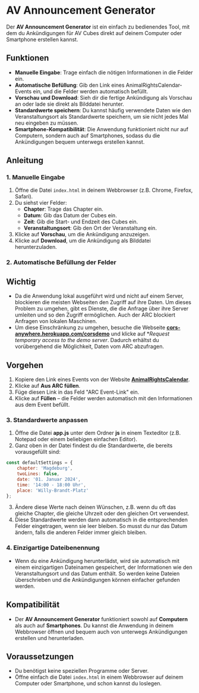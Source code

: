 # AV Announcement Generator

Der **AV Announcement Generator** ist ein einfach zu bedienendes Tool, mit dem du Ankündigungen für AV Cubes direkt auf deinem Computer oder Smartphone erstellen kannst.

## Funktionen

- **Manuelle Eingabe**: Trage einfach die nötigen Informationen in die Felder ein.
- **Automatische Befüllung**: Gib den Link eines AnimalRightsCalendar-Events ein, und die Felder werden automatisch befüllt.
- **Vorschau und Download**: Sieh dir die fertige Ankündigung als Vorschau an oder lade sie direkt als Bilddatei herunter.
- **Standardwerte speichern**: Du kannst häufig verwendete Daten wie den Veranstaltungsort als Standardwerte speichern, um sie nicht jedes Mal neu eingeben zu müssen.
- **Smartphone-Kompatibilität**: Die Anwendung funktioniert nicht nur auf Computern, sondern auch auf Smartphones, sodass du die Ankündigungen bequem unterwegs erstellen kannst.

## Anleitung

### 1. Manuelle Eingabe

1. Öffne die Datei `index.html` in deinem Webbrowser (z.B. Chrome, Firefox, Safari).
2. Du siehst vier Felder:
   - **Chapter**: Trage das Chapter ein.
   - **Datum**: Gib das Datum der Cubes ein.
   - **Zeit**: Gib die Start- und Endzeit des Cubes ein.
   - **Veranstaltungsort**: Gib den Ort der Veranstaltung ein.
3. Klicke auf **Vorschau**, um die Ankündigung anzuzeigen.
4. Klicke auf **Download**, um die Ankündigung als Bilddatei herunterzuladen.

### 2. Automatische Befüllung der Felder

## Wichtig

- Da die Anwendung lokal ausgeführt wird und nicht auf einem Server, blockieren die meisten Webseiten den Zugriff auf ihre Daten. Um dieses Problem zu umgehen, gibt es Dienste, die die Anfrage über ihre Server umleiten und so den Zugriff ermöglichen. Auch der ARC blockiert Anfragen von lokalen Maschinen.
- Um diese Einschränkung zu umgehen, besuche die Webseite **[cors-anywhere.herokuapp.com/corsdemo](https://cors-anywhere.herokuapp.com/corsdemo)** und klicke auf **Request temporary access to the demo server*. Dadurch erhältst du vorübergehend die Möglichkeit, Daten vom ARC abzufragen.

## Vorgehen

1. Kopiere den Link eines Events von der Website [**AnimalRightsCalendar**](https://animalrightscalendar.org/).
2. Klicke auf **Aus ARC füllen**.
3. Füge diesen Link in das Feld "ARC Event-Link" ein.
4. Klicke auf **Füllen** – die Felder werden automatisch mit den Informationen aus dem Event befüllt.

### 3. Standardwerte anpassen

1. Öffne die Datei **app.js** unter dem Ordner **js** in einem Texteditor (z.B. Notepad oder einem beliebigen einfachen Editor).
2. Ganz oben in der Datei findest du die Standardwerte, die bereits vorausgefüllt sind:

```javascript
const defaultSettings = {
    chapter: 'Magdeburg',
    twoLines: false,
    date: '01. Januar 2024',
    time: '14:00 - 18:00 Uhr',
    place: 'Willy-Brandt-Platz'
};
```

3. Ändere diese Werte nach deinen Wünschen, z.B. wenn du oft das gleiche Chapter, die gleiche Uhrzeit oder den gleichen Ort verwendest.
4. Diese Standardwerte werden dann automatisch in die entsprechenden Felder eingetragen, wenn sie leer bleiben. So musst du nur das Datum ändern, falls die anderen Felder immer gleich bleiben.

### 4. Einzigartige Dateibenennung

- Wenn du eine Ankündigung herunterlädst, wird sie automatisch mit einem einzigartigen Dateinamen gespeichert, der Informationen wie den Veranstaltungsort und das Datum enthält. So werden keine Dateien überschrieben und die Ankündigungen können einfacher gefunden werden.

## Kompatibilität

- Der **AV Announcement Generator** funktioniert sowohl auf **Computern** als auch auf **Smartphones**. Du kannst die Anwendung in deinem Webbrowser öffnen und bequem auch von unterwegs Ankündigungen erstellen und herunterladen.

## Voraussetzungen

- Du benötigst keine speziellen Programme oder Server.
- Öffne einfach die Datei `index.html` in einem Webbrowser auf deinem Computer oder Smartphone, und schon kannst du loslegen.
